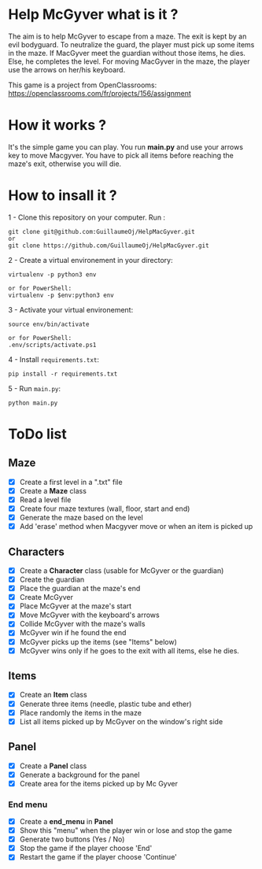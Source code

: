 # Help McGyver what is it ?
The aim is to help McGyver to escape from a maze. The exit is kept by an evil bodyguard.
To neutralize the guard, the player must pick up some items in the maze.
If MacGyver meet the guardian without those items, he dies. Else, he completes the level.
For moving MacGyver in the maze, the player use the arrows on her/his keyboard.

This game is a project from OpenClassrooms: https://openclassrooms.com/fr/projects/156/assignment

# How it works ?
It's the simple game you can play.
You run **main.py** and use your arrows key to move Macgyver.
You have to pick all items before reaching the maze's exit, otherwise you will die.

# How to insall it ?
1 - Clone this repository on your computer. Run :
```
git clone git@github.com:GuillaumeOj/HelpMacGyver.git
or
git clone https://github.com/GuillaumeOj/HelpMacGyver.git
```
2 - Create a virtual environement in your directory:
```
virtualenv -p python3 env

or for PowerShell:
virtualenv -p $env:python3 env
```
3 - Activate your virtual environement:
```
source env/bin/activate

or for PowerShell:
.env/scripts/activate.ps1
```
4 - Install `requirements.txt`:
```
pip install -r requirements.txt
```
5 - Run `main.py`:
```
python main.py
```

# ToDo list
## Maze
- [x] Create a first level in a ".txt" file
- [x] Create a **Maze** class
- [x] Read a level file
- [x] Create four maze textures (wall, floor, start and end)
- [x] Generate the maze based on the level
- [x] Add 'erase' method when Macgyver move or when an item is picked up

## Characters
- [x] Create a **Character** class (usable for McGyver or the guardian)
- [x] Create the guardian
- [x] Place the guardian at the maze's end
- [x] Create McGyver
- [x] Place McGyver at the maze's start
- [x] Move McGyver with the keyboard's arrows
- [x] Collide McGyver with the maze's walls
- [x] McGyver win if he found the end
- [x] McGyver picks up the items (see "Items" below)
- [x] McGyver wins only if he goes to the exit with all items, else he dies.

## Items
- [x] Create an **Item** class
- [x] Generate three items (needle, plastic tube and ether)
- [x] Place randomly the items in the maze
- [x] List all items picked up by McGyver on the window's right side

## Panel
- [x] Create a **Panel** class
- [x] Generate a background for the panel
- [x] Create area for the items picked up by Mc Gyver

### End menu
- [x] Create a **end_menu** in **Panel**
- [x] Show this "menu" when the player win or lose and stop the game
- [x] Generate two buttons (Yes / No)
- [x] Stop the game if the player choose 'End'
- [x] Restart the game if the player choose 'Continue'